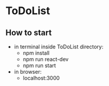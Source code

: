 # ToDoList

## How to start
- in terminal inside ToDoList directory:
  - npm install
  - npm run react-dev
  - npm run start
- in browser:
  - localhost:3000